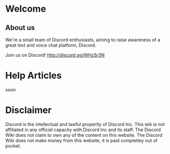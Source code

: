 <!-- TITLE: Discord Wiki -->
<!-- SUBTITLE: The Discord Wiki -->

# Welcome
## About us

We're a small team of Discord enthusiasts, aiming to raise awareness of a great text and voice chat platform, Discord.

Join us on Discord!  http://discord.gg/WHz5r3N

# Help Articles
soon
# Disclaimer
Discord is the intellectual and lawful propertly of Discord Inc. This wik is not affiliated in any official capacity with Discord Inc and its staff. The Discord Wiki does not claim to own any of the content on this website. The Discord Wiki does not make money from this website, it is paid completley out of pocket. 